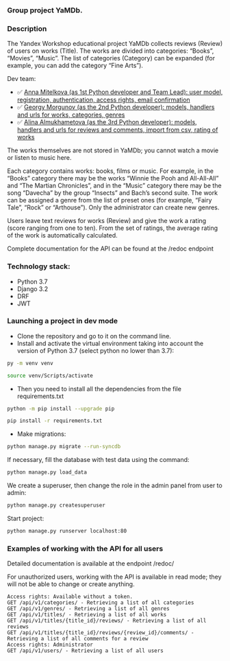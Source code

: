 ### Group project YaMDb.
### Description
The Yandex Workshop educational project YaMDb collects reviews (Review) of users on works (Title).
The works are divided into categories: “Books”, “Movies”, “Music”.
The list of categories (Category) can be expanded (for example, you can add the category “Fine Arts”).

Dev team:
- :white_check_mark: [Anna Mitelkova (as 1st Python developer and Team Lead): user model, registration, authentication, access rights, email confirmation](https://github.com/bananapowerchicken)
- :white_check_mark: [Georgy Morgunov (as the 2nd Python developer): models, handlers and urls for works, categories, genres](https://github.com/georgii265)
- :white_check_mark: [Alina Almukhametova (as the 3rd Python developer): models, handlers and urls for reviews and comments, import from csv, rating of works](https://github.com/AlmukhametovaAR)

The works themselves are not stored in YaMDb; you cannot watch a movie or listen to music here.

Each category contains works: books, films or music. For example, in the “Books” category there may be the works “Winnie the Pooh and All-All-All” and “The Martian Chronicles”, and in the “Music” category there may be the song “Davecha” by the group “Insects” and Bach’s second suite. The work can be assigned a genre from the list of preset ones (for example, “Fairy Tale”, “Rock” or “Arthouse”). Only the administrator can create new genres.

Users leave text reviews for works (Review) and give the work a rating (score ranging from one to ten). From the set of ratings, the average rating of the work is automatically calculated.

Complete documentation for the API can be found at the /redoc endpoint

### Technology stack:
- Python 3.7
- Django 3.2
- DRF
- JWT

### Launching a project in dev mode
- Clone the repository and go to it on the command line.
- Install and activate the virtual environment taking into account the version of Python 3.7 (select python no lower than 3.7):

```bash
py -m venv venv
```

```bash
source venv/Scripts/activate
```

- Then you need to install all the dependencies from the file requirements.txt

```bash
python -m pip install --upgrade pip
```

```bash
pip install -r requirements.txt
```

- Make migrations:

```bash
python manage.py migrate --run-syncdb
```

If necessary, fill the database with test data using the command:

```bash
python manage.py load_data
```

We create a superuser, then change the role in the admin panel from user to admin:

```bash
python manage.py createsuperuser
```

Start project:

```bash
python manage.py runserver localhost:80
```

### Examples of working with the API for all users

Detailed documentation is available at the endpoint /redoc/

For unauthorized users, working with the API is available in read mode; they will not be able to change or create anything.

```
Access rights: Available without a token.
GET /api/v1/categories/ - Retrieving a list of all categories
GET /api/v1/genres/ - Retrieving a list of all genres
GET /api/v1/titles/ - Retrieving a list of all works
GET /api/v1/titles/{title_id}/reviews/ - Retrieving a list of all reviews
GET /api/v1/titles/{title_id}/reviews/{review_id}/comments/ - Retrieving a list of all comments for a review
Access rights: Administrator
GET /api/v1/users/ - Retrieving a list of all users
```

